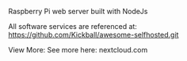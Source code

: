 Raspberry Pi web server built with NodeJs

All software services are referenced at:
https://github.com/Kickball/awesome-selfhosted.git


View More:
See more here: nextcloud.com
